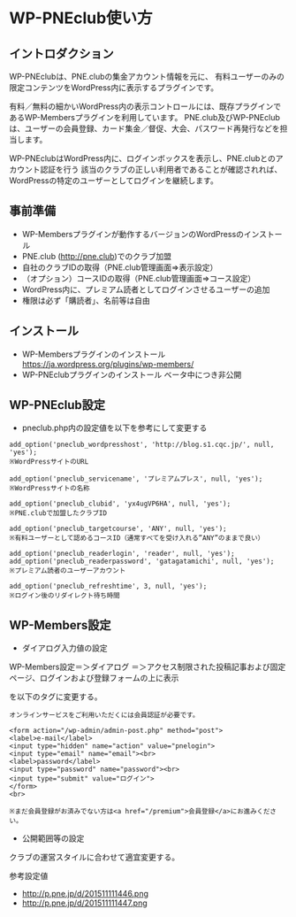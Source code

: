 # WP-PNEclub使い方

## イントロダクション

WP-PNEclubは、PNE.clubの集金アカウント情報を元に、
有料ユーザーのみの限定コンテンツをWordPress内に表示するプラグインです。

有料／無料の細かいWordPress内の表示コントロールには、既存プラグインであるWP-Membersプラグインを利用しています。
PNE.club及びWP-PNEclubは、ユーザーの会員登録、カード集金／督促、大会、パスワード再発行などを担当します。

WP-PNEclubはWordPress内に、ログインボックスを表示し、PNE.clubとのアカウント認証を行う
該当のクラブの正しい利用者であることが確認されれば、WordPressの特定のユーザーとしてログインを継続します。

## 事前準備

* WP-Membersプラグインが動作するバージョンのWordPressのインストール
* PNE.club (http://pne.club)でのクラブ加盟
* 自社のクラブIDの取得（PNE.club管理画面=>表示設定）
* （オプション）コースIDの取得（PNE.club管理画面=>コース設定）
* WordPress内に、プレミアム読者としてログインさせるユーザーの追加
 * 権限は必ず「購読者」、名前等は自由

## インストール

* WP-Membersプラグインのインストール https://ja.wordpress.org/plugins/wp-members/
* WP-PNEclubプラグインのインストール ベータ中につき非公開

## WP-PNEclub設定

* pneclub.php内の設定値を以下を参考にして変更する

```
add_option('pneclub_wordpresshost', 'http://blog.s1.cqc.jp/', null, 'yes');
※WordPressサイトのURL

add_option('pneclub_servicename', 'プレミアムプレス', null, 'yes');
※WordPressサイトの名称

add_option('pneclub_clubid', 'yx4ugVP6HA', null, 'yes');
※PNE.clubで加盟したクラブID

add_option('pneclub_targetcourse', 'ANY', null, 'yes');
※有料ユーザーとして認めるコースID（通常すべてを受け入れる”ANY”のままで良い）

add_option('pneclub_readerlogin', 'reader', null, 'yes');
add_option('pneclub_readerpassword', 'gatagatamichi', null, 'yes');
※プレミアム読者のユーザーアカウント

add_option('pneclub_refreshtime', 3, null, 'yes');
※ログイン後のリダイレクト待ち時間
```

## WP-Members設定

* ダイアログ入力値の設定

WP-Members設定＝＞ダイアログ
＝＞アクセス制限された投稿記事および固定ページ、ログインおよび登録フォームの上に表示

を以下のタグに変更する。

```
オンラインサービスをご利用いただくには会員認証が必要です。

<form action="/wp-admin/admin-post.php" method="post">
<label>e-mail</label>
<input type="hidden" name="action" value="pnelogin">
<input type="email" name="email"><br>
<label>password</label>
<input type="password" name="password"><br>
<input type="submit" value="ログイン">
</form>
<br>

※まだ会員登録がお済みでない方は<a href="/premium">会員登録</a>にお進みください。
```

* 公開範囲等の設定

クラブの運営スタイルに合わせて適宜変更する。

参考設定値
* http://p.pne.jp/d/201511111446.png
* http://p.pne.jp/d/201511111447.png
